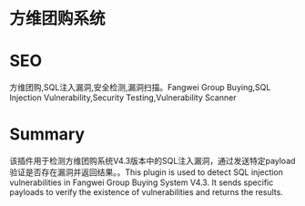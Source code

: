 # 方维团购系统
# SEO
方维团购,SQL注入漏洞,安全检测,漏洞扫描。Fangwei Group Buying,SQL Injection Vulnerability,Security Testing,Vulnerability Scanner
# Summary
该插件用于检测方维团购系统V4.3版本中的SQL注入漏洞，通过发送特定payload验证是否存在漏洞并返回结果。。This plugin is used to detect SQL injection vulnerabilities in Fangwei Group Buying System V4.3. It sends specific payloads to verify the existence of vulnerabilities and returns the results.
